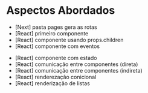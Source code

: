 # Aspectos Abordados

* [Next] pasta pages gera as rotas
* [React] primeiro componente
* [React] componente usando props.children
* [React] componente com eventos
- [React] componente com estado
- [React] comunicação entre componentes (direta)
- [React] comunicação entre componentes (indireta)
- [React] renderezação conicional
- [React] renderização de listas
